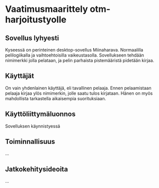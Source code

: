 # Vaatimusmaarittely otm-harjoitustyolle
## Sovellus lyhyesti

Kyseessä on perinteinen desktop-sovellus Miinaharava. Normaalilla pelilogiikalla ja vaihtoehtoisilla vaikeustasolla. Sovellukseen tehdään nimimerkki jolla pelataan, ja pelin parhaista pistemääristä pidetään kirjaa.

## Käyttäjät
On vain yhdenlainen käyttäjä, eli tavallinen pelaaja. Ennen pelaamistaan pelaaja kirjaa ylös nimimerkin, jolle saatu tulos kirjataan. Hänen on myös mahdollista tarkastella aikaisempia suorituksiaan.

## Käyttöliittymäluonnos
Sovelluksen käynnistyessä


## Toiminnallisuus
...


## Jatkokehitysideoita

...
